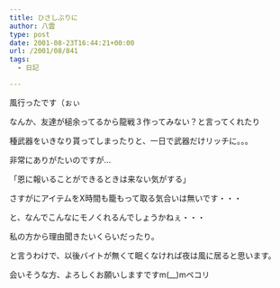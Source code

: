 ```yaml
---
title: ひさしぶりに
author: 八雲
type: post
date: 2001-08-23T16:44:21+00:00
url: /2001/08/841
tags:
  - 日記

---
```

風行ったです（ぉぃ

なんか、友達が槌余ってるから龍戦３作ってみない？と言ってくれたり
  
種武器をいきなり貰ってしまったりと、一日で武器だけリッチに。。。
  
非常にありがたいのですが…

「恩に報いることができるときは来ない気がする」

さすがにアイテムをX時間も籠もって取る気合いは無いです・・・
  
と、なんでこんなにモノくれるんでしょうかねぇ・・・
  
私の方から理由聞きたいくらいだったり。
  
と言うわけで、以後バイトが無くて眠くなければ夜は風に居ると思います。
  
会いそうな方、よろしくお願いしますですm(__)mペコリ

